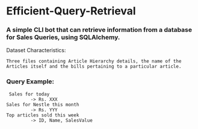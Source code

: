 # Efficient-Query-Retrieval

### A simple CLI bot that can retrieve information from a database for Sales Queries, using SQLAlchemy.

Dataset Characteristics:

    Three files containing Article Hierarchy details, the name of the Articles itself and the bills pertaining to a particular article.
    
### Query Example:
     Sales for today
             -> Rs. XXX
    Sales for Nestle this month
             -> Rs. YYY
    Top articles sold this week
             -> ID, Name, SalesValue
